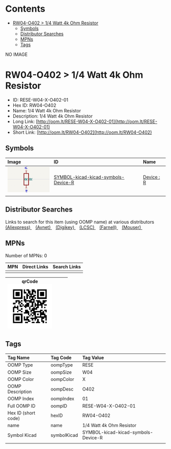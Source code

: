 



Contents
========

* [RW04-O402 > 1/4 Watt 4k Ohm Resistor](#rw04-o402--14-watt-4k-ohm-resistor)
	* [Symbols](#symbols)
	* [Distributor Searches](#distributor-searches)
	* [MPNs](#mpns)
	* [Tags](#tags)
  
NO IMAGE  
# RW04-O402 > 1/4 Watt 4k Ohm Resistor

- ID: RESE-W04-X-O402-01
- Hex ID: RW04-O402
- Name: 1/4 Watt 4k Ohm Resistor
- Description: 1/4 Watt 4k Ohm Resistor
- Long Link: [http://oom.lt/RESE-W04-X-O402-01](http://oom.lt/RESE-W04-X-O402-01)
- Short Link: [http://oom.lt/RW04-O402](http://oom.lt/RW04-O402)

## Symbols
  

|Image|ID|Name|
| :--- | :--- | :--- |
|[![](https://raw.githubusercontent.com/oomlout/oomlout_OOMP_eda_V2/main/SYMBOL/kicad/kicad-symbols/Device/R/image_140.png)](https://github.com/oomlout/oomlout_OOMP_eda_V2/tree/main/SYMBOL/kicad/kicad-symbols/Device/R/)|[SYMBOL-kicad-kicad-symbols-Device-R](https://github.com/oomlout/oomlout_OOMP_eda_V2/tree/main/SYMBOL/kicad/kicad-symbols/Device/R/)|[Device : R](https://github.com/oomlout/oomlout_OOMP_eda_V2/tree/main/SYMBOL/kicad/kicad-symbols/Device/R/)|
||||

## Distributor Searches
  
Links to search for this item (using OOMP name) at various distributors  
[(Aliexpress) ](https://www.aliexpress.com/wholesale?SearchText=11171/4+Watt+4k+Ohm+Resistor)&nbsp;&nbsp;&nbsp;[(Avnet) ](https://www.avnet.com/shop/us/search/1/4+Watt+4k+Ohm+Resistor)&nbsp;&nbsp;&nbsp;[(Digikey) ](https://www.digikey.co.uk/en/products/result?s=1/4+Watt+4k+Ohm+Resistor)&nbsp;&nbsp;&nbsp;[(LCSC) ](https://www.lcsc.com/search?q=1/4+Watt+4k+Ohm+Resistor)&nbsp;&nbsp;&nbsp;[(Farnell) ](https://uk.farnell.com/search?st=1/4+Watt+4k+Ohm+Resistor)&nbsp;&nbsp;&nbsp;[(Mouser) ](https://www.mouser.com/c/?q=1/4+Watt+4k+Ohm+Resistor)&nbsp;&nbsp;&nbsp;
## MPNs
  
Number of MPNs: 0  

|MPN|Direct Links|Search Links|
| :--- | :--- | :--- |
||||
  

|qrCode<br>[![](https://raw.githubusercontent.com/oomlout/oomlout_OOMP_parts_V2/main/RESE/W04/X/O402/01/qrCode_140.png)](https://github.com/oomlout/oomlout_OOMP_parts_V2/tree/main/RESE/W04/X/O402/01/qrCode.png)||||
| :---: | :---: | :---: | :---: |

## Tags
  

|Tag Name|Tag Code|Tag Value|
| :--- | :--- | :--- |
|OOMP Type|oompType|RESE|
|OOMP Size|oompSize|W04|
|OOMP Color|oompColor|X|
|OOMP Description|oompDesc|O402|
|OOMP Index|oompIndex|01|
|Full OOMP ID|oompID|RESE-W04-X-O402-01|
|Hex ID (short code)|hexID|RW04-O402|
|name|name|1/4 Watt 4k Ohm Resistor|
|Symbol Kicad|symbolKicad|SYMBOL-kicad-kicad-symbols-Device-R|
||||
